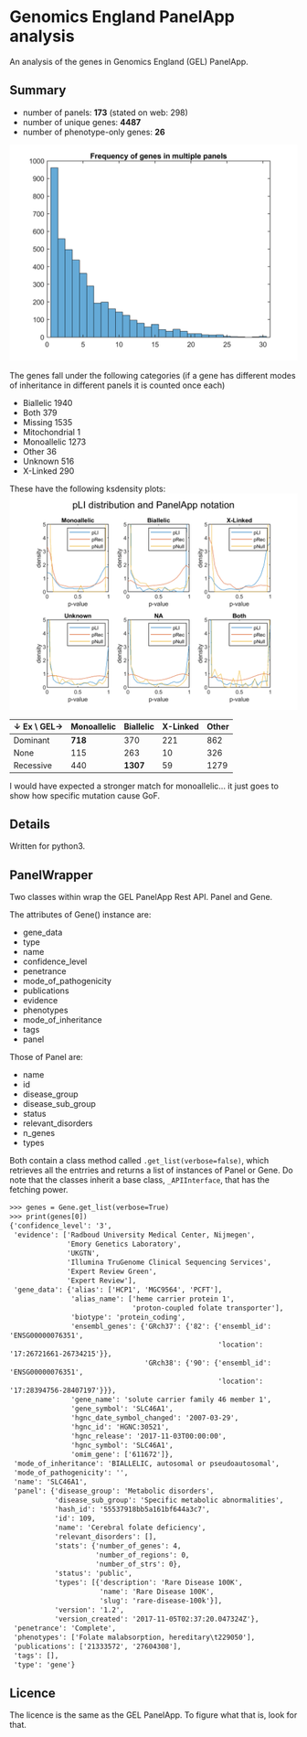 # Genomics England PanelApp analysis
An analysis of the genes in Genomics England (GEL) PanelApp.

## Summary

* number of panels: **173** (stated on web: 298)
* number of unique genes: **4487**
* number of phenotype-only genes: **26**

![distro](distro.png)

The genes fall under the following categories (if a gene has different modes of inheritance in different panels it is counted once each)

* Biallelic          1940 
* Both                379 
* Missing            1535 
* Mitochondrial         1 
* Monoallelic        1273 
* Other                36 
* Unknown             516 
* X-Linked            290 

These have the following ksdensity plots:
![pLI](pLI.png)

| &darr; Ex \ GEL&rarr; | Monoallelic | Biallelic | X-Linked | Other |
| --- | --- | --- | --- | --- |
| Dominant | **718** | 370 | 221 | 862 |
| None | 115 | 263 | 10 | 326 |
| Recessive | 440 | **1307** | 59 | 1279 |

I would have expected a stronger match for monoallelic... it just goes to show how specific mutation cause GoF.

## Details
Written for python3.

## PanelWrapper
Two classes within wrap the GEL PanelApp Rest API. Panel and Gene.                 

The attributes of Gene() instance are:
* gene_data
* type
* name
* confidence_level
* penetrance
* mode_of_pathogenicity
* publications
* evidence
* phenotypes
* mode_of_inheritance
* tags
* panel

Those of Panel are:
* name
* id
* disease_group
* disease_sub_group
* status
* relevant_disorders
* n_genes
* types

Both contain a class method called `.get_list(verbose=false)`, which retrieves all the entrries and returns a list of instances of Panel or Gene.
Do note that the classes inherit a base class, `_APIInterface`, that has the fetching power.

    >>> genes = Gene.get_list(verbose=True)
    >>> print(genes[0])
    {'confidence_level': '3',
     'evidence': ['Radboud University Medical Center, Nijmegen',
                  'Emory Genetics Laboratory',
                  'UKGTN',
                  'Illumina TruGenome Clinical Sequencing Services',
                  'Expert Review Green',
                  'Expert Review'],
     'gene_data': {'alias': ['HCP1', 'MGC9564', 'PCFT'],
                   'alias_name': ['heme carrier protein 1',
                                  'proton-coupled folate transporter'],
                   'biotype': 'protein_coding',
                   'ensembl_genes': {'GRch37': {'82': {'ensembl_id': 'ENSG00000076351',
                                                       'location': '17:26721661-26734215'}},
                                     'GRch38': {'90': {'ensembl_id': 'ENSG00000076351',
                                                       'location': '17:28394756-28407197'}}},
                   'gene_name': 'solute carrier family 46 member 1',
                   'gene_symbol': 'SLC46A1',
                   'hgnc_date_symbol_changed': '2007-03-29',
                   'hgnc_id': 'HGNC:30521',
                   'hgnc_release': '2017-11-03T00:00:00',
                   'hgnc_symbol': 'SLC46A1',
                   'omim_gene': ['611672']},
     'mode_of_inheritance': 'BIALLELIC, autosomal or pseudoautosomal',
     'mode_of_pathogenicity': '',
     'name': 'SLC46A1',
     'panel': {'disease_group': 'Metabolic disorders',
               'disease_sub_group': 'Specific metabolic abnormalities',
               'hash_id': '55537918bb5a161bf644a3c7',
               'id': 109,
               'name': 'Cerebral folate deficiency',
               'relevant_disorders': [],
               'stats': {'number_of_genes': 4,
                         'number_of_regions': 0,
                         'number_of_strs': 0},
               'status': 'public',
               'types': [{'description': 'Rare Disease 100K',
                          'name': 'Rare Disease 100K',
                          'slug': 'rare-disease-100k'}],
               'version': '1.2',
               'version_created': '2017-11-05T02:37:20.047324Z'},
     'penetrance': 'Complete',
     'phenotypes': ['Folate malabsorption, hereditary\t229050'],
     'publications': ['21333572', '27604308'],
     'tags': [],
     'type': 'gene'}

## Licence
The licence is the same as the GEL PanelApp. To figure what that is, look for that.

